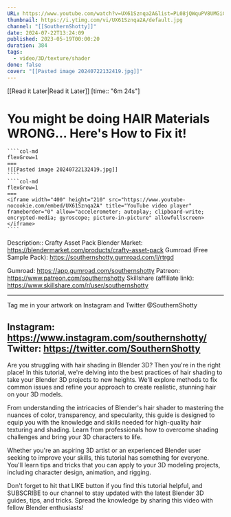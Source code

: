 ```yaml
---
URL: https://www.youtube.com/watch?v=UX61Sznqa2A&list=PL08jQWquPV8UMGiG0BB8nta3KUVMa6gWk&index=23
thumbnail: https://i.ytimg.com/vi/UX61Sznqa2A/default.jpg
channel: "[[SouthernShotty]]"
date: 2024-07-22T13:24:09
published: 2023-05-19T00:00:20
duration: 384
tags:
  - video/3D/texture/shader
done: false
cover: "[[Pasted image 20240722132419.jpg]]"
---
```

[[Read it Later|Read it Later]] [time:: "6m 24s"]
# You might be doing HAIR Materials WRONG... Here's How to Fix it!
`````col
````col-md
flexGrow=1
===
![[Pasted image 20240722132419.jpg]]
````
````col-md
flexGrow=1
===
<iframe width="400" height="210" src="https://www.youtube-nocookie.com/embed/UX61Sznqa2A" title="YouTube video player" frameborder="0" allow="accelerometer; autoplay; clipboard-write; encrypted-media; gyroscope; picture-in-picture" allowfullscreen></iframe>
````
`````
Description:: Crafty Asset Pack 
Blender Market: https://blendermarket.com/products/crafty-asset-pack
Gumroad (Free Sample Pack): https://southernshotty.gumroad.com/l/rtrgd

Gumroad: https://app.gumroad.com/southernshotty
Patreon: https://www.patreon.com/southernshotty
Skillshare (affiliate link): https://www.skillshare.com/r/user/southernshotty

-----------------------------------------------------------------------------------------------------------
Tag me in your artwork on Instagram and Twitter @SouthernShotty

Instagram: https://www.instagram.com/southernshotty/
Twitter: https://twitter.com/SouthernShotty
-----------------------------------------------------------------------------------------------------------
Are you struggling with hair shading in Blender 3D? Then you're in the right place! In this tutorial, we're delving into the best practices of hair shading to take your Blender 3D projects to new heights. We'll explore methods to fix common issues and refine your approach to create realistic, stunning hair on your 3D models.

From understanding the intricacies of Blender's hair shader to mastering the nuances of color, transparency, and specularity, this guide is designed to equip you with the knowledge and skills needed for high-quality hair texturing and shading. Learn from professionals how to overcome shading challenges and bring your 3D characters to life.

Whether you're an aspiring 3D artist or an experienced Blender user seeking to improve your skills, this tutorial has something for everyone. You'll learn tips and tricks that you can apply to your 3D modeling projects, including character design, animation, and rigging.

Don't forget to hit that LIKE button if you find this tutorial helpful, and SUBSCRIBE to our channel to stay updated with the latest Blender 3D guides, tips, and tricks. Spread the knowledge by sharing this video with fellow Blender enthusiasts!
